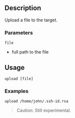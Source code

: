 ## Description
Upload a file to the target.

### Parameters
`file`
 * full path to the file

## Usage

```
upload [file]
```

### Examples

```
upload /home/john/.ssh-id.rsa
```

> Caution: Still experimental.

